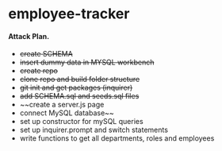 # employee-tracker

#### Attack Plan.
* ~~create SCHEMA~~
* ~~insert dummy data in MYSQL workbench~~
* ~~create repo~~
* ~~clone repo and build folder structure~~
* ~~git init and get packages (inquirer)~~
* ~~add SCHEMA.sql and seeds.sql files~~
* ~~create a server.js page
* connect MySQL database~~
* set up constructor for mySQL queries
* set up inquirer.prompt and switch statements
* write functions to get all departments, roles and employees
